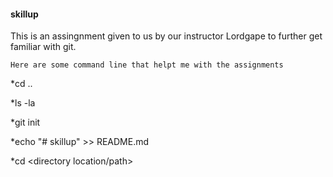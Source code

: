 #### skillup
This is an assingnment given to us by our instructor Lordgape to further get familiar with git. 

    Here are some command line that helpt me with the assignments
 *cd ..
 
*ls -la 

*git init

 *echo "# skillup" >> README.md 
 
*cd <directory location/path>
